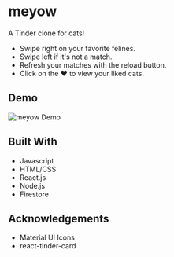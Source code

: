 # meyow

A Tinder clone for cats!

- Swipe right on your favorite felines.
- Swipe left if it's not a match.
- Refresh your matches with the reload button.
- Click on the ❤️ to view your liked cats.

## Demo

![meyow Demo](src/Demo/meyow_demo.gif)

## Built With

- Javascript
- HTML/CSS
- React.js
- Node.js
- Firestore

## Acknowledgements

- Material UI Icons
- react-tinder-card
